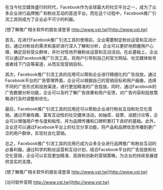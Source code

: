 在当今社交媒体盛行的时代，Facebook作为全球最大的社交平台之一，成为了众多企业进行品牌推广和粉丝互动的首选平台。而在这个过程中，Facebook推广引流工具则成为了企业必不可少的利器。

[想了解推广相关软件的朋友请登录 http://www.vst.tw](http://www.vst.tw)

首先，在进行Facebook推广引流工具的使用前，企业需要制定粉丝运营和互动计划。通过对粉丝的需求和喜好进行深入了解和分析，企业可以更好地把握用户心理，确定目标受众群体，并针对性地开展粉丝运营和互动活动。在此基础上，企业可以通过Facebook推广引流工具，将用户引导到自己的官方网站、社交媒体账号或者线下门店等渠道，从而实现营销目标。

其次，Facebook推广引流工具的应用可以帮助企业进行精细化的广告投放。通过Facebook平台的广告管理界面，企业可以根据自己的营销目标和用户画像，选择不同的广告形式和投放渠道，进行更加精准的广告投放。同时，通过Facebook的广告数据分析功能，企业可以及时了解广告效果和用户反馈，对广告内容和投放策略进行及时调整和优化。

最后，Facebook推广引流工具的应用还可以帮助企业进行粉丝互动和社交化营销。通过开展有趣、富有互动性的社交媒体活动，如抽奖、投票、话题讨论等，企业可以增强用户参与度和粘性，并为品牌传播和口碑积累打下良好的基础。此外，企业还可以通过Facebook平台上的社交分享功能，将产品和品牌信息传播到更广泛的用户群体，实现社会化营销。

总之，Facebook推广引流工具的应用已成为众多企业进行品牌推广和粉丝互动的必备利器。通过科学的粉丝运营和互动计划，结合Facebook平台的广告投放和社交化营销，企业可以实现更加精准、高效和创新的营销策略，为企业的持续发展提供坚实的支撑。

[想了解推广相关软件的朋友请登录 http://www.vst.tw](http://www.vst.tw)


[访问软件官网 http://www.vst.tw](http://www.vst.tw)
